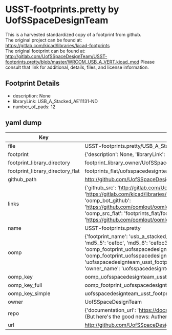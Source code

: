 # USST-footprints.pretty by UofSSpaceDesignTeam  
This is a harvested standardized copy of a footprint from github.  
The original project can be found at:  
https://gitlab.com/kicad/libraries/kicad-footprints  
The original footprint can be found at:
http://gitlab.com/UofSSpaceDesignTeam/USST-footprints.pretty/blob/master/WRCOM_USB_A_VERT.kicad_mod
Please consult that link for additional, details, files, and license information.  
## Footprint Details
* description: None  
* libraryLink: USB_A_Stacked_AE11131-ND  
* number_of_pads: 12  
## yaml dump  
| Key | Value |  
| --- | --- |  
| file | USST-footprints.pretty/USB_A_Stacked_AE11131-ND.kicad_mod |  
| footprint | {'description': None, 'libraryLink': 'USB_A_Stacked_AE11131-ND', 'number_of_pads': 12} |  
| footprint_library_directory | footprint_library_owner/UofSSpaceDesignTeam_USST-footprints.pretty |  
| footprint_library_directory_flat | footprints_flat/uofsspacedesignteam_usst_footprints_usb_a_stacked_ae11131_nd/working |  
| github_path | http://github.com/UofSSpaceDesignTeam/USST-footprints.pretty/blob/master/USB_A_Stacked_AE11131-ND.kicad_mod |  
| links | {'github_src': 'http://gitlab.com/UofSSpaceDesignTeam/USST-footprints.pretty/blob/master/WRCOM_USB_A_VERT.kicad_mod', 'github_src_repo': 'https://gitlab.com/kicad/libraries/kicad-footprints', 'oomp_bot': 'footprints/uofsspacedesignteam_usst_footprints_usb_a_stacked_ae11131_nd/working', 'oomp_bot_github': 'https://github.com/oomlout/oomlout_oomp_footprint_bot/tree/main/footprints/uofsspacedesignteam_usst_footprints_usb_a_stacked_ae11131_nd/working', 'oomp_src_flat': 'footprints_flat/footprints_flat/uofsspacedesignteam_usst_footprints_usb_a_stacked_ae11131_nd/working', 'oomp_src_flat_github': 'https://github.com/oomlout/oomlout_oomp_footprint_src/tree/main/footprints_flat/uofsspacedesignteam_usst_footprints_usb_a_stacked_ae11131_nd/working'} |  
| name | USST-footprints.pretty |  
| oomp | {'footprint_name': 'usb_a_stacked_ae11131_nd', 'library_name': 'usst_footprints', 'md5': 'cefbc38317670965df710177a15e6972', 'md5_10': 'cefbc38317', 'md5_5': 'cefbc', 'md5_6': 'cefbc3', 'oomp_key': 'oomp_uofsspacedesignteam_usst_footprints_usb_a_stacked_ae11131_nd', 'oomp_key_extra': 'oomp_footprint_uofsspacedesignteam_usst_footprints_usb_a_stacked_ae11131_nd', 'oomp_key_full': 'oomp_footprint_uofsspacedesignteam_usst_footprints_usb_a_stacked_ae11131_nd_cefbc3', 'oomp_key_simple': 'uofsspacedesignteam_usst_footprints_usb_a_stacked_ae11131_nd', 'original_filename': 'USST-footprints.pretty/USB_A_Stacked_AE11131-ND.kicad_mod', 'owner_name': 'uofsspacedesignteam'} |  
| oomp_key | oomp_uofsspacedesignteam_usst_footprints_usb_a_stacked_ae11131_nd |  
| oomp_key_full | oomp_footprint_uofsspacedesignteam_usst_footprints_usb_a_stacked_ae11131_nd |  
| oomp_key_simple | uofsspacedesignteam_usst_footprints_usb_a_stacked_ae11131_nd |  
| owner | UofSSpaceDesignTeam |  
| repo | {'documentation_url': 'https://docs.github.com/rest/overview/resources-in-the-rest-api#rate-limiting', 'message': "API rate limit exceeded for 84.66.173.59. (But here's the good news: Authenticated requests get a higher rate limit. Check out the documentation for more details.)"} |  
| url | http://github.com/UofSSpaceDesignTeam/USST-footprints.pretty |  


